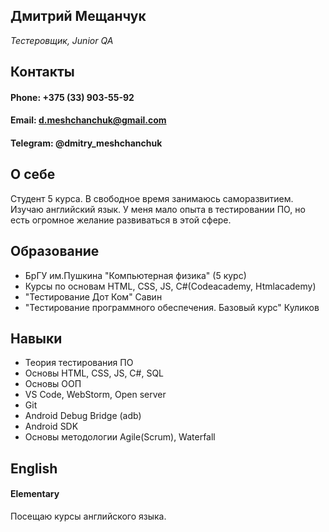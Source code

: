 ## Дмитрий Мещанчук
*Тестеровщик, Junior QA*

## Контакты
#### **Phone:**  +375 (33) 903-55-92 
#### **Email:** d.meshchanchuk@gmail.com
#### **Telegram:** @dmitry_meshchanchuk

## О себе
Студент 5 курса. В свободное время занимаюсь саморазвитием. Изучаю английский язык. У меня мало опыта в тестировании ПО, 
но есть огромное желание развиваться в этой сфере. 

## Образование
 - БрГУ им.Пушкина "Компьютерная физика" (5 курс)
 - Курсы по основам HTML, CSS, JS, C#(Codeacademy, Htmlacademy)
 - "Тестирование Дот Ком" Савин
 - "Тестирование программного обеспечения. Базовый курс" Куликов
 
## Навыки

 - Теория тестирования ПО
 - Основы HTML, CSS, JS, C#, SQL
 - Основы ООП
 - VS Code, WebStorm, Open server
 - Git
 - Android Debug Bridge (adb)
 - Android SDK
 - Основы методологии Agile(Scrum), Waterfall
 

## English
#### **Elementary**
Посещаю курсы английского языка.
